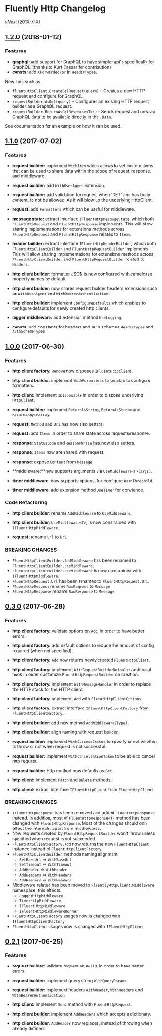 # Fluently Http Changelog

 [*vNext*](https://github.com/sketch7/FluentlyHttpClient/compare/1.2.0...1.3.0) (201X-X-X)
 
 ## [1.2.0](https://github.com/sketch7/FluentlyHttpClient/compare/1.1.0...1.2.0) (2018-01-12)

### Features

 - **graphql:** add support for GraphQL to have simpler api's specifically for GraphQL. (thanks to [Kurt Cassar](https://github.com/nismolo) for contribution)
 - **consts:** add `XForwardedFor` in `HeaderTypes`.

New apis such as:
 - `fluentHttpClient.CreateGqlRequest(query)` - Creates a new HTTP request and configure for GraphQL.
 - `requestBuilder.AsGql(query)` - Configures an existing HTTP request builder as a GraphQL request.
 - `requestBuilder.ReturnAsGqlResponse<T>()` - Sends request and unwrap GraphQL data to be available directly in the `.Data`.

See documentation for an example on how it can be used.

## [1.1.0](https://github.com/sketch7/FluentlyHttpClient/compare/1.0.0...1.1.0) (2017-07-02)

### Features

- **request builder:** implement `WithItem` which allows to set custom items that can be used to share data within the scope of request, response, and middleware.
- **request builder:** add `WithUserAgent` extension.
- **request builder:** add validation for request when 'GET' and has body content, to not be allowed. As it will blow up the underlying HttpClient.

- **request:** add `Formatters` which can be useful for middleware.
- **message state:** extract interface `IFluentHttpMessageState`, which both `FluentHttpRequest` and `FluentHttpResponse` implements.
This will allow sharing implementations for extensions methods across `FluentHttpRequest` and `FluentHttpResponse` related to `Items`.

- **header builder:** extract interface `IFluentHttpHeaderBuilder`, which both `FluentHttpClientBuilder` and `FluentHttpRequestBuilder` implements.
This will allow sharing implementations for extensions methods across `FluentHttpClientBuilder` and `FluentHttpRequestBuilder` related to `Headers`.

- **http client builder:** formatter JSON is now configured with camelcase property names by default.
- **http client builder:** now shares request builder headers extensions such as `WithUserAgent` and `WithBearerAuthentication`.
- **http client builder:** implement `ConfigureDefaults` which enables to configure defaults for newly created http clients.

- **logger middleware:** add extension method `UseLogging`.

- **consts:** add constants for headers and auth schemes `HeaderTypes` and `AuthSchemeTypes`


 ## [1.0.0](https://github.com/sketch7/FluentlyHttpClient/compare/0.3.0...1.0.0) (2017-06-30)

### Features

 - **http client factory:** `Remove` now disposes `IFluentHttpClient`.
 - **http client builder:** implement `WithFormatters` to be able to configure formatters.

 - **http client:** implement `IDisposable` in order to dispose underlying `HttpClient`.

 - **request builder:** implement `ReturnAsString`, `ReturnAsStream` and `ReturnAsByteArray`.

 - **request:** `Method` and `Uri` has now also setters.
 - **request:** add `Items` in order to share state across requests/response.

 - **response:** `StatusCode` and `ReasonPhrase` has now also setters.
 - **response:** `Items` now are shared with request.
 - **response:** expose `Content` from `Message`.

 - **middleware:**now supports arguments via `UseMiddleware<T>(args)`.

 - **timer middleware:** now supports options, for configure `WarnThreshold`.
 - **timer middleware:** add extension method `UseTimer` for convience.

### Code Refactoring

 - **http client builder:** rename `AddMiddleware` to `UseMiddleware`.
 - **http client builder:** `UseMiddleware<T>`, <T> is now constrained with `IFluentHttpMiddleware`.

 - **request:** rename `Url` to `Uri`.


### BREAKING CHANGES
 - `FluentHttpClientBuilder.AddMiddleware` has been renamed to `FluentHttpClientBuilder.UseMiddleware`.
 - `FluentHttpClientBuilder.UseMiddleware` is now constrained with `IFluentHttpMiddleware`.
 - `FluentHttpRequest.Url` has been renamed to `FluentHttpRequest.Uri`.
 - `FluentHttpRequest` rename `RawRequest` to `Message`
 - `FluentHttpResponse` rename `RawResponse` to `Message`


## [0.3.0](https://github.com/sketch7/FluentlyHttpClient/compare/0.2.1...0.3.0) (2017-06-28)

### Features

- **http client factory:** validate options on `Add`, in order to have better errors.
- **http client factory:** add default options to reduce the amount of config required (when not specified).
- **http client factory:** `Add` now returns newly created `FluentHttpClient`.
- **http client factory:** implement `WithRequestBuilderDefaults` additional hook in order customize `FluentHttpRequestBuilder` on creation.
- **http client factory:** implement `WithMessageHandler` in order to replace the HTTP stack for the HTTP client.
- **http client factory:** implement `Add` with `FluentHttpClientOptions`.
- **http client factory:** extract interface `IFluentHttpClientFactory` from `FluentHttpClientFactory`.

- **http client builder:** add new method `AddMiddleware(Type)`.
- **http client builder:** align naming with request builder.

- **request builder:** implement `WithSuccessStatus` to specify or not whether to throw or not when request is not successful.
- **request builder:** implement `WithCancellationToken` to be able to cancel http request.
- **request builder:** Http method now defaults as `Get`.

- **http client:** implement `Patch` and `Delete` methods.
- **http client:** extract interface `IFluentHttpClient` from `FluentHttpClient`.


### BREAKING CHANGES
- `IFluentHttpResponse` has been removed and added `FluentHttpResponse` instead. In addition, most of `FluentHttpResponse<T>` method has been changed with `FluentHttpResponse`.
Most of the changes should only effect the internals, apart from middlewares.
- Now requests created by `FluentHttpRequestBuilder` won't throw unless specified when request is not succeeded.
- `FluentHttpClientFactory.Add` now returns the new `FluentHttpClient` instance instead of `FluentHttpClientFactory`.
- `FluentHttpClientBuilder` methods naming alignment
  - `SetBaseUrl` => `WithBaseUrl`
  - `SetTimeout` => `WithTimeout`
  - `AddHeader` => `WithHeader`
  - `AddHeaders` => `WithHeaders`
  - `AddHeaders` => `WithHeaders`
- Middleware related has been moved to `FluentlyHttpClient.Middleware` namespace, this effects:
  - `LoggerHttpMiddleware`
  - `TimerHttpMiddleware`
  - `IFluentHttpMiddleware`
  - `IFluentHttpMiddlewareRunner`
- `FluentHttpClientFactory` usages now is changed with `IFluentHttpClientFactory`
- `FluentHttpClient` usages now is changed with `IFluentHttpClient`

## [0.2.1](https://github.com/sketch7/FluentlyHttpClient/compare/0.2.0...0.2.1) (2017-06-25)

### Features
- **request builder:** validate request on `Build`, in order to have better errors.
- **request builder:** implement query string `WithQueryParams`.
- **request builder:** implement headers `WithHeader`, `WithHeaders` and `WithBearerAuthentication`.

- **http client:** implement `Send` method with `FluentHttpRequest`.

- **http client builder:** implement `AddHeaders` which accepts a dictionary.
- **http client builder:** `AddHeader` now replaces, instead of throwing when already defined.